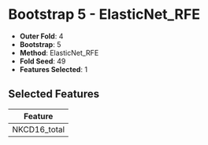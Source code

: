 # Bootstrap 5 - ElasticNet_RFE

- **Outer Fold**: 4
- **Bootstrap**: 5
- **Method**: ElasticNet_RFE
- **Fold Seed**: 49
- **Features Selected**: 1

## Selected Features

| Feature |
|---------|
| NKCD16_total |
